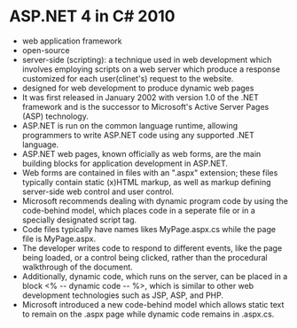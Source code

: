 # ASP.NET 4 in C# 2010
- web application framework
- open-source
- server-side (scripting): a technique used in web development which involves
 employing scripts on a web server which produce a response customized for each user(clinet's)
 request to the website.
- designed for web development to produce dynamic web pages
- It was first released in January 2002 with version 1.0 of the .NET framework and is the successor to
  Microsoft's Active Server Pages (ASP) technology.
- ASP.NET is run on the common language runtime, allowing programmers to write ASP.NET code using any supported
 .NET language.
- ASP.NET web pages, known officially as web forms, are the main building blocks for application development in ASP.NET.
- Web forms are contained in files with an ".aspx" extension; these files typically contain static (x)HTML markup, as well
  as markup defining server-side web control and user control.
- Microsoft recommends dealing with dynamic program code by using the code-behind model, which places code in a seperate file
 or in a specially designated script tag.
- Code files typically have names likes MyPage.aspx.cs while the page file is MyPage.aspx.
- The developer writes code to respond to different events, like the page being loaded, or a control being clicked,
 rather than the procedural walkthrough of the document.
- Additionally, dynamic code, which runs on the server, can be placed in a block <% -- dynamic code -- %>, which is similar to
 other web development technologies such as JSP, ASP, and PHP.
- Microsoft introduced a new code-behind model which allows static text to remain on the .aspx page while dynamic code remains in .aspx.cs.
